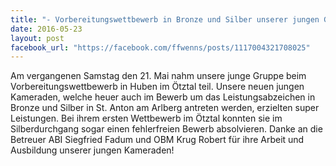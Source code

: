 ```yaml
---
title: "- Vorbereitungswettbewerb in Bronze und Silber unserer jungen Gruppe"
date: 2016-05-23
layout: post
facebook_url: "https://facebook.com/ffwenns/posts/1117004321708025"
---
```


Am vergangenen Samstag den 21. Mai nahm unsere junge Gruppe beim Vorbereitungswettbewerb in Huben im Ötztal teil. Unsere neuen jungen Kameraden, welche heuer auch im Bewerb um das Leistungsabzeichen in Bronze und Silber in St. Anton am Arlberg antreten werden, erzielten super Leistungen. Bei ihrem ersten Wettbewerb im Ötztal konnten sie im Silberdurchgang sogar einen fehlerfreien Bewerb absolvieren. Danke an die Betreuer ABI Siegfried Fadum und OBM Krug Robert für ihre Arbeit und Ausbildung unserer jungen Kameraden! 
